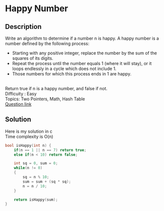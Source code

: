 # Happy Number

## Description
Write an algorithm to determine if a number n is happy.
A happy number is a number defined by the following process:
* Starting with any positive integer, replace the number by the sum of the squares of its digits.
* Repeat the process until the number equals 1 (where it will stay), or it loops endlessly in a cycle which does not include 1.
* Those numbers for which this process ends in 1 are happy.

<br>Return true if n is a happy number, and false if not.
<br>Difficuity : Easy
<br>Topics: Two Pointers, Math, Hash Table
<br>[Question link](https://leetcode.com/problems/happy-number/description/)

## Solution
Here is my solution in c
<br>Time complexity is O(n)
```C
bool isHappy(int n) {
    if(n == 1 || n == 7) return true;
    else if(n < 10) return false;

    int sq = 0, sum = 0;
    while(n != 0)
    {
        sq = n % 10;
        sum = sum + (sq * sq);
        n = n / 10;
    }

    return isHappy(sum);
}
```
